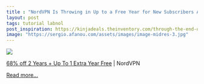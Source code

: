 ```yaml
---
title : "NordVPN Is Throwing in Up to a Free Year for New Subscribers After a Sweet 68% Discount"
layout: post
tags: tutorial labnol
post_inspiration: https://kinjadeals.theinventory.com/through-the-end-of-the-week-get-an-extra-plan-free-whe-1845517784
image: "https://sergio.afanou.com/assets/images/image-midres-3.jpg"
---
```


<img src="https://i.kinja-img.com/gawker-media/image/upload/s--fYqFDqkp--/c_fit,fl_progressive,q_80,w_636/qkjukdgptymguxfemgvo.png" /><p><a href="https://www.kqzyfj.com/9r75efolfn24334553A72468CBCA9" target="_blank" rel="noopener noreferrer">68% off 2 Years + Up To 1 Extra Year Free</a> | NordVPN<br></p><p><a href="https://kinjadeals.theinventory.com/through-the-end-of-the-week-get-an-extra-plan-free-whe-1845517784">Read more...</a></p>